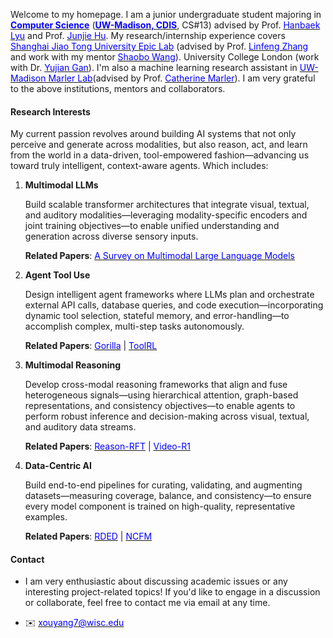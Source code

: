 Welcome to my homepage. I am a junior undergraduate student majoring in **[<span style="color:#0400ff">Computer Science</span>](https://www.cs.wisc.edu/)** (**[<span style="color:#0400ff">UW-Madison, CDIS</span>](https://cdis.wisc.edu/)**, CS#13) advised by Prof. [<span style="color:#0400ff">Hanbaek Lyu</span>](https://hanbaeklyu.com/) and Prof. [<span style="color:#0400ff">Junjie Hu</span>](https://junjiehu.github.io/). My research/internship experience covers [<span style="color:#0400ff">Shanghai Jiao Tong University Epic Lab</span>](https://github.com/SJTU-EPIC-Lab) (advised by Prof. [<span style="color:#0400ff">Linfeng Zhang</span>](http://www.zhanglinfeng.tech/) and work with my mentor [<span style="color:#0400ff">Shaobo Wang</span>](https://gszfwsb.github.io/)). University College London (work with Dr. [<span style="color:#0400ff">Yujian Gan</span>](https://profiles.ucl.ac.uk/100730-yujian-gan)). I'm also a machine learning research assistant in [<span style="color:#0400ff">UW-Madison Marler Lab</span>](https://marlerlab.psych.wisc.edu/)(advised by Prof. [<span style="color:#0400ff">Catherine Marler</span>](https://marlerlab.psych.wisc.edu/staff/marler-catherine/)). I am very grateful to the above institutions, mentors and collaborators.

#### Research Interests

My current passion revolves around building AI systems that not only perceive and generate across modalities, but also reason, act, and learn from the world in a data-driven, tool-empowered fashion—advancing us toward truly intelligent, context-aware agents. Which includes:

1. **Multimodal LLMs**  

    Build scalable transformer architectures that integrate visual, textual, and auditory modalities—leveraging modality-specific encoders and joint training objectives—to enable unified understanding and generation across diverse sensory inputs.
    
    **Related Papers**: [<span style="color:#0400ff">A Survey on Multimodal Large Language Models</span>](https://arxiv.org/pdf/2306.13549)

2. **Agent Tool Use**  

    Design intelligent agent frameworks where LLMs plan and orchestrate external API calls, database queries, and code execution—incorporating dynamic tool selection, stateful memory, and error-handling—to accomplish complex, multi-step tasks autonomously.
    
    **Related Papers**: [<span style="color:#0400ff">Gorilla</span>](https://arxiv.org/pdf/2305.15334) | [<span style="color:#0400ff">ToolRL</span>](https://arxiv.org/pdf/2504.13958)

3. **Multimodal Reasoning**  

    Develop cross-modal reasoning frameworks that align and fuse heterogeneous signals—using hierarchical attention, graph-based representations, and consistency objectives—to enable agents to perform robust inference and decision-making across visual, textual, and auditory data streams.
    
    **Related Papers**: [<span style="color:#0400ff">Reason-RFT</span>](https://arxiv.org/pdf/2503.20752) | [<span style="color:#0400ff">Video-R1</span>](https://arxiv.org/pdf/2503.21776)

4. **Data-Centric AI**  

    Build end-to-end pipelines for curating, validating, and augmenting datasets—measuring coverage, balance, and consistency—to ensure every model component is trained on high-quality, representative examples.
    
    **Related Papers**: [<span style="color:#0400ff">RDED</span>](https://arxiv.org/pdf/2312.03526) | [<span style="color:#0400ff">NCFM</span>](https://arxiv.org/pdf/2502.20653)

#### Contact<p id="contact-info"></p>

* I am very enthusiastic about discussing academic issues or any interesting project-related topics! If you'd like to engage in a discussion or collaborate, feel free to contact me via email at any time. 

* ✉️ [<span style="color:#0400ff">xouyang7@wisc.edu</span>](mailto:xouyang7@wisc.edu)
